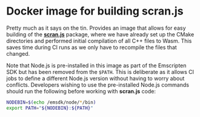 # Docker image for building scran.js

Pretty much as it says on the tin.
Provides an image that allows for easy building of the [**scran.js**](https://github.com/kanaverse/scran.js) package,
where we have already set up the CMake directories and performed initial compilation of all C++ files to Wasm.
This saves time during CI runs as we only have to recompile the files that changed.

Note that Node.js is pre-installed in this image as part of the Emscripten SDK but has been removed from the `$PATH`.
This is deliberate as it allows CI jobs to define a different Node.js version without having to worry about conflicts.
Developers wishing to use the pre-installed Node.js commands should run the following before working with **scran.js** code: 

```sh
NODEBIN=$(echo /emsdk/node/*/bin)
export PATH="${NODEBIN}:${PATH}"
```

